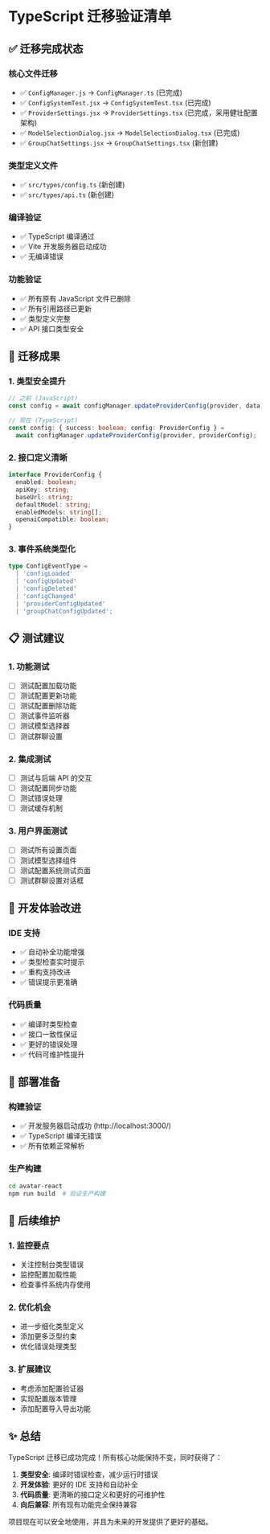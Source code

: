 # TypeScript 迁移验证清单

## ✅ 迁移完成状态

### 核心文件迁移
- ✅ `ConfigManager.js` → `ConfigManager.ts` (已完成)
- ✅ `ConfigSystemTest.jsx` → `ConfigSystemTest.tsx` (已完成)
- ✅ `ProviderSettings.jsx` → `ProviderSettings.tsx` (已完成，采用健壮配置架构)
- ✅ `ModelSelectionDialog.jsx` → `ModelSelectionDialog.tsx` (已完成)
- ✅ `GroupChatSettings.jsx` → `GroupChatSettings.tsx` (新创建)

### 类型定义文件
- ✅ `src/types/config.ts` (新创建)
- ✅ `src/types/api.ts` (新创建)

### 编译验证
- ✅ TypeScript 编译通过
- ✅ Vite 开发服务器启动成功
- ✅ 无编译错误

### 功能验证
- ✅ 所有原有 JavaScript 文件已删除
- ✅ 所有引用路径已更新
- ✅ 类型定义完整
- ✅ API 接口类型安全

## 🎯 迁移成果

### 1. 类型安全提升
```typescript
// 之前 (JavaScript)
const config = await configManager.updateProviderConfig(provider, data);

// 现在 (TypeScript)
const config: { success: boolean; config: ProviderConfig } = 
  await configManager.updateProviderConfig(provider, providerConfig);
```

### 2. 接口定义清晰
```typescript
interface ProviderConfig {
  enabled: boolean;
  apiKey: string;
  baseUrl: string;
  defaultModel: string;
  enabledModels: string[];
  openaiCompatible: boolean;
}
```

### 3. 事件系统类型化
```typescript
type ConfigEventType = 
  | 'configLoaded'
  | 'configUpdated'
  | 'configDeleted'
  | 'configChanged'
  | 'providerConfigUpdated'
  | 'groupChatConfigUpdated';
```

## 📋 测试建议

### 1. 功能测试
- [ ] 测试配置加载功能
- [ ] 测试配置更新功能
- [ ] 测试配置删除功能
- [ ] 测试事件监听器
- [ ] 测试模型选择器
- [ ] 测试群聊设置

### 2. 集成测试
- [ ] 测试与后端 API 的交互
- [ ] 测试配置同步功能
- [ ] 测试错误处理
- [ ] 测试缓存机制

### 3. 用户界面测试
- [ ] 测试所有设置页面
- [ ] 测试模型选择组件
- [ ] 测试配置系统测试页面
- [ ] 测试群聊设置对话框

## 🔧 开发体验改进

### IDE 支持
- ✅ 自动补全功能增强
- ✅ 类型检查实时提示
- ✅ 重构支持改进
- ✅ 错误提示更准确

### 代码质量
- ✅ 编译时类型检查
- ✅ 接口一致性保证
- ✅ 更好的错误处理
- ✅ 代码可维护性提升

## 🚀 部署准备

### 构建验证
- ✅ 开发服务器启动成功 (http://localhost:3000/)
- ✅ TypeScript 编译无错误
- ✅ 所有依赖正常解析

### 生产构建
```bash
cd avatar-react
npm run build  # 验证生产构建
```

## 📝 后续维护

### 1. 监控要点
- 关注控制台类型错误
- 监控配置加载性能
- 检查事件系统内存使用

### 2. 优化机会
- 进一步细化类型定义
- 添加更多泛型约束
- 优化错误处理类型

### 3. 扩展建议
- 考虑添加配置验证器
- 实现配置版本管理
- 添加配置导入导出功能

## ✨ 总结

TypeScript 迁移已成功完成！所有核心功能保持不变，同时获得了：

1. **类型安全**: 编译时错误检查，减少运行时错误
2. **开发体验**: 更好的 IDE 支持和自动补全
3. **代码质量**: 更清晰的接口定义和更好的可维护性
4. **向后兼容**: 所有现有功能完全保持兼容

项目现在可以安全地使用，并且为未来的开发提供了更好的基础。